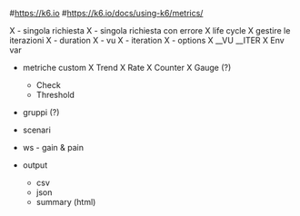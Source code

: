 

#https://k6.io
#https://k6.io/docs/using-k6/metrics/



X - singola richiesta
X - singola richiesta con errore
X life cycle
X gestire le iterazioni
   X - duration
   X - vu
   X - iteration
   X - options
   X __VU __ITER
X Env var
    
    

- metriche custom
    X Trend
    X Rate
    X Counter
    X Gauge (?)
    - Check
    - Threshold

- gruppi (?)
- scenari

- ws - gain & pain

- output
    - csv
    - json
    - summary (html)

